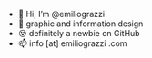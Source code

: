 - 👋 Hi, I’m @emiliograzzi
- 👀 graphic and information design
- 😵 definitely a newbie on GitHub
- 📫 info [at] emiliograzzi .com

<!---
emiliograzzi/emiliograzzi is a ✨ special ✨ repository because its `README.md` (this file) appears on your GitHub profile.
You can click the Preview link to take a look at your changes.
--->
